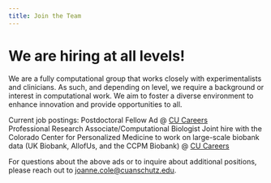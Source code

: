 ```yaml
---
title: Join the Team
---
```


# <i class="fas fa-hands-helping"></i>We are hiring at all levels!

We are a fully computational group that works closely with experimentalists and clinicians. 
As such, and depending on level, we require a background or interest in computational work.
We aim to foster a diverse environment to enhance innovation and provide opportunities to all. 

Current job postings:
Postdoctoral Fellow Ad @ [CU Careers](https://cu.taleo.net/careersection/jobdetail.ftl?job=27606&lang=en#.Y1L9slAH9k0)   
Professional Research Associate/Computational Biologist Joint hire with the Colorado Center for Personalized Medicine to work on large-scale biobank data (UK Biobank, AllofUs, and the CCPM Biobank) @ [CU Careers](https://cu.taleo.net/careersection/2/jobdetail.ftl?job=29322&lang=en)

For questions about the above ads or to inquire about additional positions, please reach out to joanne.cole@cuanschutz.edu.


